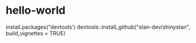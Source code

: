 # hello-world
install.packages("devtools')
devtools::install_github("stan-dev/shinystan", build_vignettes = TRUE)
